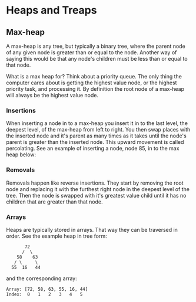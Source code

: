 # Heaps and Treaps

## Max-heap

A max-heap is any tree, but typically a binary tree, where the parent node of any given node is greater than or equal to the node. Another way of saying this would be that any node's children must be less than or equal to that node.&#x20;

What is a max heap for? Think about a priority queue. The only thing the computer cares about is getting the highest value node, or the highest priority task, and processing it. By definition the root node of a max-heap will always be the highest value node.

### Insertions

When inserting a node in to a max-heap you insert it in to the last level, the deepest level, of the max-heap from left to right. You then swap places with the inserted node and it's parent as many times as it takes until the node's parent is greater than the inserted node. This upward movement is called percolating. See an example of inserting a node, node 85, in to the max heap below:

### Removals

Removals happen like reverse insertions. They start by removing the root node and replacing it with the furthest right node in the deepest level of the tree. Then the node is swapped with it's greatest value child until it has no children that are greater than that node.

### Arrays

Heaps are typically stored in arrays. That way they can be traversed in order. See the example heap in tree form:

```
       72
      /  \
    58    63
   / \     \
  55  16   44
```

and the corresponding array:

```
Array: [72, 58, 63, 55, 16, 44]
Index:  0   1   2   3   4   5
```

